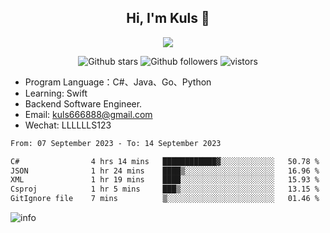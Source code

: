 <h2 align="center"> Hi, I'm Kuls 👋 </h2>
<p align="center">
    <p align="center">
        <img src=" https://avatars.githubusercontent.com/u/42165104?s=460&u=5c7fbf0bce7d4b38a15a44676e6f64b529e47598&v=4"/>
    </p>
    <p align="center">
      <img src="https://img.shields.io/github/stars/hellokuls?style=social" alt="Github stars" />
      <img src="https://img.shields.io/github/followers/hellokuls?style=social" alt="Github followers" />
      <img src="https://visitor-badge.glitch.me/badge?page_id=hellokuls.readme" alt="vistors" />
    </p>
</p>

- Program Language：C#、Java、Go、Python
- Learning: Swift
- Backend Software Engineer.
- Email: kuls666888@gmail.com
- Wechat: LLLLLLS123

<!--START_SECTION:waka-->

```txt
From: 07 September 2023 - To: 14 September 2023

C#                4 hrs 14 mins   ████████████▓░░░░░░░░░░░░   50.78 %
JSON              1 hr 24 mins    ████▒░░░░░░░░░░░░░░░░░░░░   16.96 %
XML               1 hr 19 mins    ████░░░░░░░░░░░░░░░░░░░░░   15.93 %
Csproj            1 hr 5 mins     ███▒░░░░░░░░░░░░░░░░░░░░░   13.15 %
GitIgnore file    7 mins          ▒░░░░░░░░░░░░░░░░░░░░░░░░   01.46 %
```

<!--END_SECTION:waka-->

![info](https://github-readme-stats.vercel.app/api?username=hellokuls&show_icons=true&count_private=true&hide=prs&theme=default_repocard)


